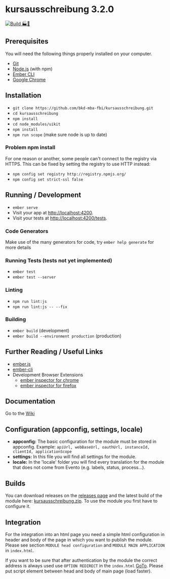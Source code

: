 # kursausschreibung 3.2.0
[![Build 🏭🚀](https://github.com/bkd-mba-fbi/kursausschreibung/actions/workflows/buildDeploy.yml/badge.svg)](https://github.com/bkd-mba-fbi/kursausschreibung/actions/workflows/buildDeploy.yml)
## Prerequisites

You will need the following things properly installed on your computer.

* [Git](https://git-scm.com/)
* [Node.js](https://nodejs.org/) (with npm)
* [Ember CLI](https://ember-cli.com/)
* [Google Chrome](https://google.com/chrome/)

## Installation

* `git clone https://github.com/bkd-mba-fbi/kursausschreibung.git`
* `cd kursausschreibung`
* `npm install`
* `cd node_modules/uikit`
* `npm install`
* `npm run scope` (make sure node is up to date)

### Problem npm install
For one reason or another, some people can't connect to the registry via HTTPS. This can be fixed by setting the registry to use HTTP instead:

* `npm config set registry http://registry.npmjs.org/`
* `npm config set strict-ssl false`

## Running / Development

* `ember serve`
* Visit your app at [http://localhost:4200](http://localhost:4200).
* Visit your tests at [http://localhost:4200/tests](http://localhost:4200/tests).

### Code Generators

Make use of the many generators for code, try `ember help generate` for more details

### Running Tests (tests not yet implemented)

* `ember test`
* `ember test --server`

### Linting

* `npm run lint:js`
* `npm run lint:js -- --fix`

### Building

* `ember build` (development)
* `ember build --environment production` (production)

## Further Reading / Useful Links

* [ember.js](https://emberjs.com/)
* [ember-cli](https://ember-cli.com/)
* Development Browser Extensions
  * [ember inspector for chrome](https://chrome.google.com/webstore/detail/ember-inspector/bmdblncegkenkacieihfhpjfppoconhi)
  * [ember inspector for firefox](https://addons.mozilla.org/en-US/firefox/addon/ember-inspector/)

## Documentation
Go to the [Wiki](https://github.com/bkd-mba-fbi/kursausschreibung/wiki)

## Configuration (appconfig, settings, locale)

* **appconfig:** The basic configuration for the module must be stored in appconfig. Example: `apiUrl, webBaseUrl, oauthUrl, instanceId, clientId, applicationScope`
* **settings:** In this file you will find all settings for the module.
* **locale:** In the 'locale' folder you will find every translation for the module that does not come from Evento (e.g. labels, status, process...).

## Builds

You can download releases on the [releases page](https://github.com/bkd-mba-fbi/kursausschreibung/releases) and the latest build of the module here: [kursausschreibung.zip](https://bkd-mba-fbi.github.io/kursausschreibung/kursausschreibung.zip). To use the module you first have to configure it.

## Integration

For the integration into an html page you need a simple html configuration in header and body of the page in which you want to publish the module. Please see section `MODULE head configuration` and `MODULE MAIN APPLICATION` in `index.html`.

If you want to be sure that after authentication by the module the correct address is always used use `OPTION REDIRECT` in the `index.html` [GoTo](https://github.com/bkd-mba-fbi/kursausschreibung/blob/master/app/index.html). Please put script element between head and body of main page (load faster).
